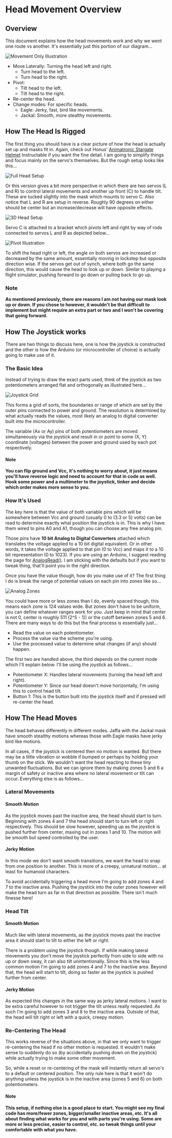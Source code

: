 # Head Movement Overview

## Overview

This document explains how the head movements work and why we went one route vs
another. It's essentially just this portion of our diagram...

![Movement Only Illustration](images/references/MovementOnlyDiagram.jpg)

* Move Laterally: Turning the head left and right.
    * Turn head to the left.
    * Turn head to the right.
* Pivot:
    * Tilt head to the left.
    * Tilt head to the right.
* Re-center the head.
* Change modes: For specific heads.
    * Eagle: Jerky, fast, bird like movements.
    * Jackal: Smooth, more stealthy movements.

## How The Head Is Rigged

The first thing you should have is a clear picture of how the head is actually
set up and masks fit in. Again, check out Honus' [Animatronic Stargate Helmet](http://www.instructables.com/id/Animatronic-Stargate-helmet/)
Instructable if you want the fine detail. I am going to simplify things and
focus mainly on the servo's themselves. But the rough setup looks like this...

![Full Head Setup](images/references/FullHeadRig.jpg)

Or this version gives a bit more perspective in which there are two servos
(L and R) to control lateral movements and another up front (C) to handle tilt.
These are tucked slightly into the mask which mounts to servo C. Also notice
that L and R are setup in reverse. Roughly 90 degrees on either should be center
but an increase/decrease will have opposite effects.

![3D Head Setup](images/references/PerspectiveHeadSetup.jpg)

Servo C is attached to a bracket which pivots left and right by way of rods
connected to servos L and R as depicted below...

![Pivot Illustration](images/diagrams/HeadPivot.jpg)

To shift the head right or left, the angle on both servos are increased or
decreased by the same amount, essentially moving in lockstep but opposite
direction wise. If the servos get out of synch, where both go the same
direction, this would cause the head to look up or down. Similar to playing a
flight simulator, pushing forward to go down or pulling back to go up.

### Note

**As mentioned previously, there are reasons I am not having our mask look up or
down. If you chose to however, it wouldn't be that difficult to implement but
might require an extra part or two and I won't be covering that going forward.**

## How The Joystick works

There are two things to discuss here, one is how the joystick is constructed and
the other is how the Arduino (or microcontroller of choice) is actually going to
make use of it.

### The Basic Idea

Instead of trying to draw the exact parts used, think of the joystick as two
potentiometers arranged flat and orthogonally as illustrated here...

![Joystick Grid](images/diagrams/JoystickGrid.jpg)

This forms a grid of sorts, the boundaries or range of which are set by the
outer pins connected to power and ground. The resolution is determined by what
actually reads the values, most likely an analog to digital converter built
into the microcontroller.

The variable (Ax or Ay) pins of both potentiometers are moved simultaneously via
the joystick and result in or point to some (X, Y) coordinate (voltages) between
the power and ground used by each pot respectively.

#### Note

**You can flip ground and Vcc, it's nothing to worry about, it just means you'll
have reverse logic and need to account for that in code as well. Hook some power
and a multimeter to the joystick, tinker and decide which order makes more sense
to you.**

### How It's Used

The key here is that the value of both variable pins which will be somewhere
between Vcc and ground (usually 0 to (3.3 or 5) volts) can be read to determine
exactly what position the joystick is in. This is why I have them wired to pins
A0 and A1, though you can choose any free analog pin.

Those pins have **10 bit Analog to Digital Converters** attached which
translates the voltage applied to a 10 bit digital equivalent. Or in other
words, it takes the voltage applied to that pin (0 to Vcc) and maps it to a 10
bit representation (0 to 1023). If you are using an Arduino, I suggest reading
the page for
[AnalogRead()](https://www.arduino.cc/reference/en/language/functions/analog-io/analogread/).
I am sticking with the defaults but if you want to tweak thing, that'll point
you in the right direction.

Once you have the value though, how do you make use of it? The first thing I do
is break the range of potential values on each pin into zones like so...

![Analog Zones](images/diagrams/AnalogZones.png)

You could have more or less zones than I do, evenly spaced though, this means
each zone is 124 values wide. But zones don't have to be uniform, you can define
whatever ranges work for you. Just keep in mind that center is not 0, center is
roughly 511 (2^5 - 1)) or the cutoff between zones 5 and 6. There are many ways
to do this but the final process is essentially just...

* Read the value on each potentiometer.
* Process the value via the scheme you're using.
* Use the processed value to determine what changes (if any) should happen.

The first two are handled above, the third depends on the current mode which
I'll explain below. I'll be using the joystick as follows...

* Potentiometer X: Handles lateral movements (turning the head left and right).
* Potentiometer Y: Since our head doesn't move horizontally, I'm using this to
control head tilt.
* Button 1: This is the button built into the joystick itself and if pressed
will re-center the head.

## How The Head Moves

The head behaves differently in different modes. Jaffa with the Jackal mask have
smooth stealthy motions whereas those with Eagle masks have jerky bird like
motions.

In all cases, if the joystick is centered then no motion is wanted. But there
may be a little vibration or wobble if bumped or perhaps by holding your thumb
on the stick. We wouldn't want the head reacting to these tiny unwanted
fluctuations. But we can ignore them by making zones 5 and 6 a margin of safety
or inactive area where no lateral movement or tilt can occur. Everything else
is as follows...

### Lateral Movements

#### Smooth Motion

As the joystick moves past the inactive area, the head should start to turn.
Beginning with zones 4 and 7 the head should start to turn left or right
respectively. This should be slow however, speeding up as the joystick is pushed
further from center, maxing out in zones 1 and 10. The motion will be smooth but
speed controlled by the user.

#### Jerky Motion

In this mode we don't want smooth transitions, we want the head to snap from one
position to another. This is more of a creepy, unnatural motion... at least for
humanoid characters.

To avoid accidentally triggering a head move I'm going to add zones 4 and 7 to
the inactive area. Pushing the joystick into the outer zones however will make
the head turn as far in that direction as possible. There isn't much finesse
here!

### Head Tilt

#### Smooth Motion

Much like with lateral movements, as the joystick moves past the inactive area
it should start to tilt to either the left or right.

There is a problem using the joystick though. If while making lateral movements
you don't move the joystick perfectly from side to side with no up or down sway,
it can also tilt unintentionally. Since this is the less common motion I'm going
to add zones 4 and 7 to the inactive area. Beyond that, the head will start to
tilt, doing so faster as the joystick is pushed further from center.

#### Jerky Motion

As expected this changes in the same way as jerky lateral motions. I want to be
extra careful however to not trigger the tilt unless really requested. As such
I'm going to add zones 3 and 8 to the inactive area. Outside of that, the head
will tilt right or left with a quick, creepy motion.

### Re-Centering The Head

This works reverse of the situations above, in that we only want to trigger
re-centering the head if no other motion is requested. It wouldn't make sense to
suddenly do so (by accidentally pushing down on the joystick) while actually
trying to make some other movement.

So, while a reset or re-centering of the mask will instantly return all servo's
to a default or centered position. The only rule here is that it won't do
anything unless the joystick is in the inactive area (zones 5 and 6) on both
potentiometers.

#### Note

**This setup, if nothing else is a good place to start. You might see my final
code has more/fewer zones, bigger/smaller inactive areas, etc. It's all about
finding what works for you and with parts you're using. Some are more or less
precise, easier to control, etc. so tweak things until your comfortable with
what you have.**
